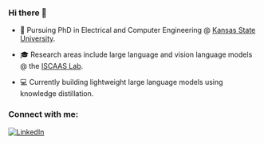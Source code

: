 ### Hi there 👋

<!--
**alishafique3/alishafique3** is a ✨ _special_ ✨ repository because its `README.md` (this file) appears on your GitHub profile.

Here are some ideas to get you started:

- 🔭 I’m currently working on ...
- 🌱 I’m currently learning ...
- 👯 I’m looking to collaborate on ...
- 🤔 I’m looking for help with ...
- 💬 Ask me about ...
- 📫 How to reach me: ...
- 😄 Pronouns: ...
- ⚡ Fun fact: ...
-->


- 📖 Pursuing PhD in Electrical and Computer Engineering @ [Kansas State University](https://www.k-state.edu/home/).

- 🎓 Research areas include large language and vision language models @ the [ISCAAS Lab](https://people.cs.ksu.edu/~amunir/lab/).

- 💻 Currently building lightweight large language models using knowledge distillation.

<h3 align="left">Connect with me:</h3>
<p align="left">
<a href="https://www.linkedin.com/in/terrytangyuan"><img src="https://img.shields.io/badge/LinkedIn-0077B5?style=for-the-badge&logo=linkedin&logoColor=white" alt="LinkedIn"></a>
</p>

